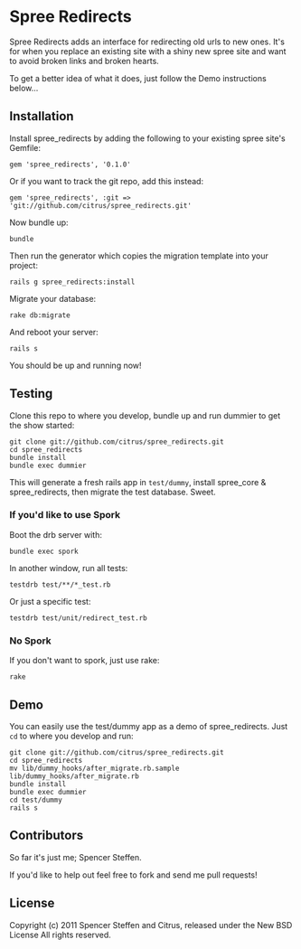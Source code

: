 Spree Redirects
===============

Spree Redirects adds an interface for redirecting old urls to new ones. It's for when you replace an existing site with a shiny new spree site and want to avoid broken links and broken hearts. 

To get a better idea of what it does, just follow the Demo instructions below...


Installation
------------

Install spree_redirects by adding the following to your existing spree site's Gemfile:

    gem 'spree_redirects', '0.1.0'

Or if you want to track the git repo, add this instead:

    gem 'spree_redirects', :git => 'git://github.com/citrus/spree_redirects.git'

Now bundle up:

    bundle
    
Then run the generator which copies the migration template into your project:

    rails g spree_redirects:install
    
Migrate your database:

    rake db:migrate
    
And reboot your server:
  
    rails s
    
    
You should be up and running now!


Testing
-------

Clone this repo to where you develop, bundle up and run dummier to get the show started:

    git clone git://github.com/citrus/spree_redirects.git
    cd spree_redirects
    bundle install
    bundle exec dummier
  
This will generate a fresh rails app in `test/dummy`, install spree_core & spree_redirects, then migrate the test database. Sweet.


### If you'd like to use Spork
    
Boot the drb server with:
    
    bundle exec spork
        
In another window, run all tests:

    testdrb test/**/*_test.rb
    
Or just a specific test:

    testdrb test/unit/redirect_test.rb


### No Spork

If you don't want to spork, just use rake:

    rake

    


Demo
----

You can easily use the test/dummy app as a demo of spree_redirects. Just `cd` to where you develop and run:
    
    git clone git://github.com/citrus/spree_redirects.git
    cd spree_redirects
    mv lib/dummy_hooks/after_migrate.rb.sample lib/dummy_hooks/after_migrate.rb
    bundle install
    bundle exec dummier
    cd test/dummy
    rails s
    

Contributors
------------

So far it's just me; Spencer Steffen. 

If you'd like to help out feel free to fork and send me pull requests!


License
-------

Copyright (c) 2011 Spencer Steffen and Citrus, released under the New BSD License All rights reserved.